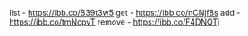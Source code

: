 list - https://ibb.co/B39t3w5
get - https://ibb.co/nCNjf8s
add - https://ibb.co/tmNcpvT
remove - https://ibb.co/F4DNQTj